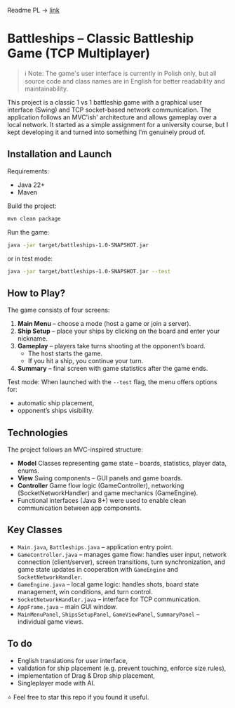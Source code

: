 Readme PL -> [link](README.pl.md)

# Battleships – Classic Battleship Game (TCP Multiplayer)

> ℹ️ Note: The game's user interface is currently in Polish only, but all source code and class names are in English for better readability and maintainability.


This project is a classic 1 vs 1 battleship game with a graphical user interface (Swing) and TCP socket-based network communication. The application follows an MVC'ish' architecture and allows gameplay over a local network. It started as a simple assignment for a university course, but I kept developing it and turned into something I'm genuinely proud of.

## Installation and Launch

Requirements:
- Java 22+
- Maven

Build the project:
```bash
mvn clean package
```

Run the game:
```bash
java -jar target/battleships-1.0-SNAPSHOT.jar
```
or in test mode:
```bash
java -jar target/battleships-1.0-SNAPSHOT.jar --test
```

## How to Play?

The game consists of four screens:
1. **Main Menu** – choose a mode (host a game or join a server).
2. **Ship Setup** – place your ships by clicking on the board and enter your nickname.
3. **Gameplay** – players take turns shooting at the opponent’s board.
    - The host starts the game.
    - If you hit a ship, you continue your turn.
4. **Summary** – final screen with game statistics after the game ends.

Test mode:
When launched with the `--test` flag, the menu offers options for:
- automatic ship placement,
- opponent’s ships visibility.

## Technologies

The project follows an MVC-inspired structure:
- **Model** Classes representing game state – boards, statistics, player data, enums.
- **View** Swing components – GUI panels and game boards.
- **Controller** Game flow logic (GameController), networking (SocketNetworkHandler) and game mechanics (GameEngine).
- Functional interfaces (Java 8+) were used to enable clean communication between app components.

## Key Classes

- `Main.java`, `Battleships.java` – application entry point.
- `GameController.java` – manages game flow: handles user input, network connection (client/server), screen transitions, turn synchronization, and game state updates in cooperation with `GameEngine` and `SocketNetworkHandler`.
- `GameEngine.java` – local game logic: handles shots, board state management, win conditions, and turn control.
- `SocketNetworkHandler.java` – interface for TCP communication.
- `AppFrame.java` – main GUI window.
- `MainMenuPanel`, `ShipsSetupPanel`, `GameViewPanel`, `SummaryPanel` – individual game views.

## To do

- English translations for user interface,
- validation for ship placement (e.g. prevent touching, enforce size rules),
- implementation of Drag & Drop ship placement,
- Singleplayer mode with AI.

⭐ Feel free to star this repo if you found it useful.
